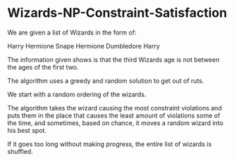 # Wizards-NP-Constraint-Satisfaction

We are given a list of Wizards in the form of:

Harry Hermione Snape
Hermione Dumbledore Harry

The information given shows is that the third Wizards age is not between the ages of the first two.

The algorithm uses a greedy and random solution to get out of ruts.

We start with a random ordering of the wizards.

The algorithm takes the wizard causing the most constraint violations and puts them in the place that causes the least amount of violations some of the time, and sometimes, based on chance, it moves a random wizard into his best spot.

If it goes too long without making progress, the entire list of wizards is shuffled.
